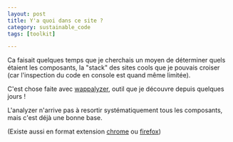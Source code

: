 ```yaml
---
layout: post
title: Y'a quoi dans ce site ?
category: sustainable_code
tags: [toolkit]

---
```


Ca faisait quelques temps que je cherchais un moyen de déterminer quels étaient les composants, la "stack" des sites cools que je pouvais croiser (car l'inspection du code en console est quand même limitée).

C'est chose faite avec [wappalyzer](https://wappalyzer.com/applications), outil que je découvre depuis quelques jours !
<!--more-->

L'analyzer n'arrive pas à resortir systématiquement tous les composants, mais c'est déjà une bonne base.

(Existe aussi en format extension [chrome](https://chrome.google.com/webstore/detail/wappalyzer/gppongmhjkpfnbhagpmjfkannfbllamg) ou [firefox](https://addons.mozilla.org/fr/firefox/addon/wappalyzer/))


